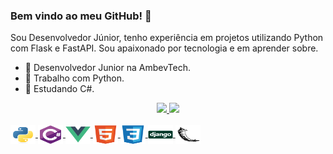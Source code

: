 ### Bem vindo ao meu GitHub! 👋

Sou Desenvolvedor Júnior, tenho experiência em projetos utilizando Python com Flask e FastAPI.
Sou apaixonado por tecnologia e em aprender sobre.


- 🔭 Desenvolvedor Junior na AmbevTech.
- :snake: Trabalho com Python.
- :monocle_face: Estudando C#.

<div align="center">
  <a href="https://github.com/GustavoAV2">
  <img height="180em" src="https://github-readme-stats.vercel.app/api?username=GustavoAV2&show_icons=true&theme=dracula&include_all_commits=true&count_private=true"/>
  <img height="180em" src="https://github-readme-stats.vercel.app/api/top-langs/?username=GustavoAV2&layout=compact&langs_count=7&theme=dracula"/>
</div>

<div style="display: inline_block"><br>
  <img align="center" alt="Gustavo-Python" height="30" width="40" src="https://raw.githubusercontent.com/devicons/devicon/master/icons/python/python-original.svg">
  <img align="center" alt="Gustavo-Csharp" height="30" width="40" src="https://raw.githubusercontent.com/devicons/devicon/master/icons/csharp/csharp-original.svg">
  <img align="center" alt="Gustavo-CSS" height="30" width="40" src="https://raw.githubusercontent.com/devicons/devicon/master/icons/vuejs/vuejs-original.svg">
  <img align="center" alt="Gustavo-HTML" height="30" width="40" src="https://raw.githubusercontent.com/devicons/devicon/master/icons/html5/html5-original.svg">
  <img align="center" alt="Gustavo-CSS" height="30" width="40" src="https://raw.githubusercontent.com/devicons/devicon/master/icons/css3/css3-original.svg">
  <img align="center" alt="Gustavo-CSS" height="30" width="40" src="https://raw.githubusercontent.com/devicons/devicon/master/icons/django/django-original.svg">
  <img align="center" alt="Gustavo-CSS" height="30" width="40" src="https://raw.githubusercontent.com/devicons/devicon/master/icons/flask/flask-original.svg">
</div>
